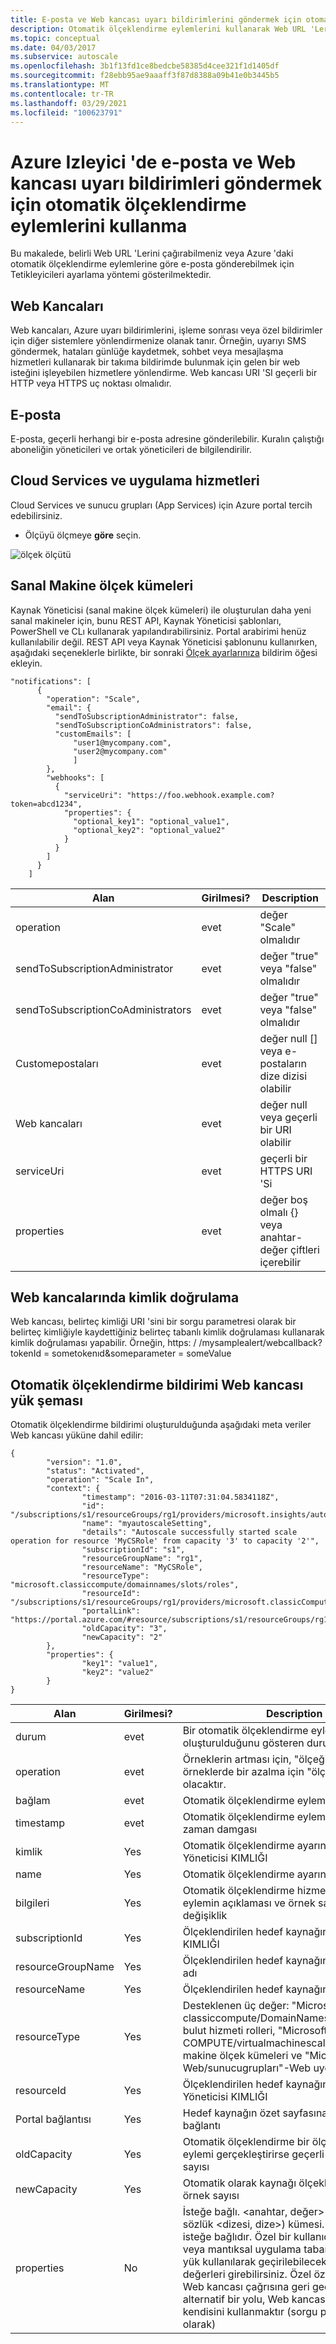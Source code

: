 ```yaml
---
title: E-posta ve Web kancası uyarı bildirimlerini göndermek için otomatik ölçeklendirmeyi kullanın
description: Otomatik ölçeklendirme eylemlerini kullanarak Web URL 'Lerini çağırma veya Azure Izleyici 'de e-posta bildirimleri gönderme hakkında bilgi edinin.
ms.topic: conceptual
ms.date: 04/03/2017
ms.subservice: autoscale
ms.openlocfilehash: 3b1f13fd1ce8bedcbe58385d4cee321f1d1405df
ms.sourcegitcommit: f28ebb95ae9aaaff3f87d8388a09b41e0b3445b5
ms.translationtype: MT
ms.contentlocale: tr-TR
ms.lasthandoff: 03/29/2021
ms.locfileid: "100623791"
---
```

# <a name="use-autoscale-actions-to-send-email-and-webhook-alert-notifications-in-azure-monitor"></a>Azure Izleyici 'de e-posta ve Web kancası uyarı bildirimleri göndermek için otomatik ölçeklendirme eylemlerini kullanma
Bu makalede, belirli Web URL 'Lerini çağırabilmeniz veya Azure 'daki otomatik ölçeklendirme eylemlerine göre e-posta gönderebilmek için Tetikleyicileri ayarlama yöntemi gösterilmektedir.  

## <a name="webhooks"></a>Web Kancaları
Web kancaları, Azure uyarı bildirimlerini, işleme sonrası veya özel bildirimler için diğer sistemlere yönlendirmenize olanak tanır. Örneğin, uyarıyı SMS göndermek, hataları günlüğe kaydetmek, sohbet veya mesajlaşma hizmetleri kullanarak bir takıma bildirimde bulunmak için gelen bir web isteğini işleyebilen hizmetlere yönlendirme. Web kancası URI 'SI geçerli bir HTTP veya HTTPS uç noktası olmalıdır.

## <a name="email"></a>E-posta
E-posta, geçerli herhangi bir e-posta adresine gönderilebilir. Kuralın çalıştığı aboneliğin yöneticileri ve ortak yöneticileri de bilgilendirilir.

## <a name="cloud-services-and-app-services"></a>Cloud Services ve uygulama hizmetleri
Cloud Services ve sunucu grupları (App Services) için Azure portal tercih edebilirsiniz.

* Ölçüyü ölçmeye **göre** seçin.

![ölçek ölçütü](./media/autoscale-webhook-email/insights-autoscale-notify.png)

## <a name="virtual-machine-scale-sets"></a>Sanal Makine ölçek kümeleri
Kaynak Yöneticisi (sanal makine ölçek kümeleri) ile oluşturulan daha yeni sanal makineler için, bunu REST API, Kaynak Yöneticisi şablonları, PowerShell ve CLı kullanarak yapılandırabilirsiniz. Portal arabirimi henüz kullanılabilir değil.
REST API veya Kaynak Yöneticisi şablonunu kullanırken, aşağıdaki seçeneklerle birlikte, bir sonraki [Ölçek ayarlarınıza](/azure/templates/microsoft.insights/2015-04-01/autoscalesettings) bildirim öğesi ekleyin.

```
"notifications": [
      {
        "operation": "Scale",
        "email": {
          "sendToSubscriptionAdministrator": false,
          "sendToSubscriptionCoAdministrators": false,
          "customEmails": [
              "user1@mycompany.com",
              "user2@mycompany.com"
              ]
        },
        "webhooks": [
          {
            "serviceUri": "https://foo.webhook.example.com?token=abcd1234",
            "properties": {
              "optional_key1": "optional_value1",
              "optional_key2": "optional_value2"
            }
          }
        ]
      }
    ]
```

| Alan | Girilmesi? | Description |
| --- | --- | --- |
| operation |evet |değer "Scale" olmalıdır |
| sendToSubscriptionAdministrator |evet |değer "true" veya "false" olmalıdır |
| sendToSubscriptionCoAdministrators |evet |değer "true" veya "false" olmalıdır |
| Customepostaları |evet |değer null [] veya e-postaların dize dizisi olabilir |
| Web kancaları |evet |değer null veya geçerli bir URI olabilir |
| serviceUri |evet |geçerli bir HTTPS URI 'Si |
| properties |evet |değer boş olmalı {} veya anahtar-değer çiftleri içerebilir |

## <a name="authentication-in-webhooks"></a>Web kancalarında kimlik doğrulama
Web kancası, belirteç kimliği URI 'sini bir sorgu parametresi olarak bir belirteç kimliğiyle kaydettiğiniz belirteç tabanlı kimlik doğrulaması kullanarak kimlik doğrulaması yapabilir. Örneğin, https: \/ /mysamplealert/webcallback? tokenId = sometokenıd&someparameter = someValue

## <a name="autoscale-notification-webhook-payload-schema"></a>Otomatik ölçeklendirme bildirimi Web kancası yük şeması
Otomatik ölçeklendirme bildirimi oluşturulduğunda aşağıdaki meta veriler Web kancası yüküne dahil edilir:

```
{
        "version": "1.0",
        "status": "Activated",
        "operation": "Scale In",
        "context": {
                "timestamp": "2016-03-11T07:31:04.5834118Z",
                "id": "/subscriptions/s1/resourceGroups/rg1/providers/microsoft.insights/autoscalesettings/myautoscaleSetting",
                "name": "myautoscaleSetting",
                "details": "Autoscale successfully started scale operation for resource 'MyCSRole' from capacity '3' to capacity '2'",
                "subscriptionId": "s1",
                "resourceGroupName": "rg1",
                "resourceName": "MyCSRole",
                "resourceType": "microsoft.classiccompute/domainnames/slots/roles",
                "resourceId": "/subscriptions/s1/resourceGroups/rg1/providers/microsoft.classicCompute/domainNames/myCloudService/slots/Production/roles/MyCSRole",
                "portalLink": "https://portal.azure.com/#resource/subscriptions/s1/resourceGroups/rg1/providers/microsoft.classicCompute/domainNames/myCloudService",
                "oldCapacity": "3",
                "newCapacity": "2"
        },
        "properties": {
                "key1": "value1",
                "key2": "value2"
        }
}
```


| Alan | Girilmesi? | Description |
| --- | --- | --- |
| durum |evet |Bir otomatik ölçeklendirme eyleminin oluşturulduğunu gösteren durum |
| operation |evet |Örneklerin artması için, "ölçeği genişletme" ve örneklerde bir azalma için "ölçeklendirilmesi" olacaktır. |
| bağlam |evet |Otomatik ölçeklendirme eylemi bağlamı |
| timestamp |evet |Otomatik ölçeklendirme eyleminin tetiklendiği zaman damgası |
| kimlik |Yes |Otomatik ölçeklendirme ayarının Kaynak Yöneticisi KIMLIĞI |
| name |Yes |Otomatik ölçeklendirme ayarının adı |
| bilgileri |Yes |Otomatik ölçeklendirme hizmetinin aldığı eylemin açıklaması ve örnek sayısında değişiklik |
| subscriptionId |Yes |Ölçeklendirilen hedef kaynağın abonelik KIMLIĞI |
| resourceGroupName |Yes |Ölçeklendirilen hedef kaynağın kaynak grubu adı |
| resourceName |Yes |Ölçeklendirilen hedef kaynağın adı |
| resourceType |Yes |Desteklenen üç değer: "Microsoft. classiccompute/DomainNames/yuvalar/roller"-bulut hizmeti rolleri, "Microsoft. COMPUTE/virtualmachinescalesets"-sanal makine ölçek kümeleri ve "Microsoft. Web/sunucugrupları"-Web uygulaması |
| resourceId |Yes |Ölçeklendirilen hedef kaynağın Kaynak Yöneticisi KIMLIĞI |
| Portal bağlantısı |Yes |Hedef kaynağın özet sayfasına Azure portal bağlantı |
| oldCapacity |Yes |Otomatik ölçeklendirme bir ölçeklendirme eylemi gerçekleştirirse geçerli (eski) örnek sayısı |
| newCapacity |Yes |Otomatik olarak kaynağı ölçeklendirilen yeni örnek sayısı |
| properties |No |İsteğe bağlı. <anahtar, değer> çiftleri (örneğin, sözlük <dizesi, dize>) kümesi. Özellikler alanı isteğe bağlıdır. Özel bir kullanıcı arabiriminde veya mantıksal uygulama tabanlı iş akışında, yük kullanılarak geçirilebilecek anahtar ve değerleri girebilirsiniz. Özel özellikleri giden Web kancası çağrısına geri geçirmenin alternatif bir yolu, Web kancası URI 'sinin kendisini kullanmaktır (sorgu parametreleri olarak) |

